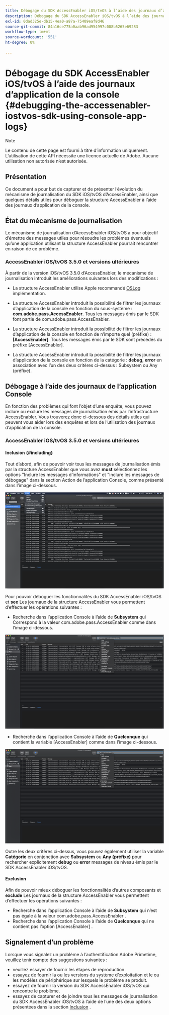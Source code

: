 ```yaml
---
title: Débogage du SDK AccessEnabler iOS/tvOS à l’aide des journaux d’application de la console
description: Débogage du SDK AccessEnabler iOS/tvOS à l’aide des journaux d’application de la console
exl-id: 0dad325e-db15-4ea0-a87a-75409eaf8d46
source-git-commit: 84a16ce775a0aab96ad954997c008b5265e69283
workflow-type: tm+mt
source-wordcount: '551'
ht-degree: 0%

---
```


# Débogage du SDK AccessEnabler iOS/tvOS à l’aide des journaux d’application de la console {#debugging-the-accessenabler-iostvos-sdk-using-console-app-logs}

>[!NOTE]
>
>Le contenu de cette page est fourni à titre d’information uniquement. L’utilisation de cette API nécessite une licence actuelle de Adobe. Aucune utilisation non autorisée n’est autorisée.


## Présentation

Ce document a pour but de capturer et de présenter l’évolution du mécanisme de journalisation du SDK iOS/tvOS d’AccessEnabler, ainsi que quelques détails utiles pour déboguer la structure AccessEnabler à l’aide des journaux d’application de la console.

## État du mécanisme de journalisation

Le mécanisme de journalisation d’AccessEnabler iOS/tvOS a pour objectif d’émettre des messages utiles pour résoudre les problèmes éventuels qu’une application utilisant la structure AccessEnabler pourrait rencontrer en raison de ce problème.

### AccessEnabler iOS/tvOS 3.5.0 et versions ultérieures

À partir de la version iOS/tvOS 3.5.0 d’AccessEnabler, le mécanisme de journalisation introduit les améliorations suivantes lors des modifications :

* La structure AccessEnabler utilise Apple recommandé [OSLog](https://developer.apple.com/documentation/os/oslog) implémentation.

* La structure AccessEnabler introduit la possibilité de filtrer les journaux d’application de la console en fonction du sous-système : **com.adobe.pass.AccessEnabler**. Tous les messages émis par le SDK font partie de com.adobe.pass.AccessEnabler.

* La structure AccessEnabler introduit la possibilité de filtrer les journaux d’application de la console en fonction de n’importe quel (préfixe) : **[AccessEnabler]**. Tous les messages émis par le SDK sont précédés du préfixe [AccessEnabler].

* La structure AccessEnabler introduit la possibilité de filtrer les journaux d’application de la console en fonction de la catégorie : **debug**, **error** en association avec l’un des deux critères ci-dessus : Subsystem ou Any (préfixe).

## Débogage à l’aide des journaux de l’application Console

En fonction des problèmes qui font l’objet d’une enquête, vous pouvez inclure ou exclure les messages de journalisation émis par l’infrastructure AccessEnabler. Vous trouverez donc ci-dessous des détails utiles qui peuvent vous aider lors des enquêtes et lors de l’utilisation des journaux d’application de la console.


### AccessEnabler iOS/tvOS 3.5.0 et versions ultérieures

#### Inclusion {#including}

Tout d’abord, afin de pouvoir voir tous les messages de journalisation émis par la structure AccessEnabler que vous avez **must** sélectionnez les options &quot;Inclure les messages d’informations&quot; et &quot;Inclure les messages de débogage&quot; dans la section Action de l’application Console, comme présenté dans l’image ci-dessous.

![](assets/include-info-debug-msg.png)


Pour pouvoir déboguer les fonctionnalités du SDK AccessEnabler iOS/tvOS et **see** Les journaux de la structure AccessEnabler vous permettent d’effectuer les opérations suivantes :

* Recherche dans l’application Console à l’aide de **Subsystem** qui Correspond à la valeur com.adobe.pass.AccessEnabler comme dans l’image ci-dessous.

![](assets/subsys-console-app.png)

* Recherche dans l’application Console à l’aide de **Quelconque** qui contient la variable
  [AccessEnabler] comme dans l’image ci-dessous.

![](assets/any-optn-console-app.png)

Outre les deux critères ci-dessus, vous pouvez également utiliser la variable **Catégorie** en conjonction avec **Subsystem** ou **Any (préfixe)** pour rechercher explicitement **debug** ou **error** messages de niveau émis par le SDK AccessEnabler iOS/tvOS.

#### Exclusion

Afin de pouvoir mieux déboguer les fonctionnalités d’autres composants et **exclude** Les journaux de la structure AccessEnabler vous permettent d’effectuer les opérations suivantes :

* Recherche dans l’application Console à l’aide de **Subsystem** qui n’est pas égale à la valeur com.adobe.pass.AccessEnabler .
* Recherche dans l’application Console à l’aide de **Quelconque** qui ne contient pas l’option [AccessEnabler] .

## Signalement d’un problème

Lorsque vous signalez un problème à l’authentification Adobe Primetime, veuillez tenir compte des suggestions suivantes :

* veuillez essayer de fournir les étapes de reproduction.
* essayez de fournir la ou les versions du système d’exploitation et le ou les modèles de périphérique sur lesquels le problème se produit.
* essayez de fournir la version du SDK AccessEnabler iOS/tvOS qui rencontre le problème.
* essayez de capturer et de joindre tous les messages de journalisation du SDK AccessEnabler iOS/tvOS à l’aide de l’une des deux options présentées dans la section [Inclusion](#including) .
